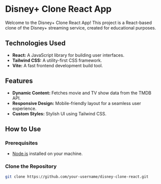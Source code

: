 # Disney+ Clone React App

Welcome to the Disney+ Clone React App! This project is a React-based clone of the Disney+ streaming service, created for educational purposes.

## Technologies Used

- **React:** A JavaScript library for building user interfaces.
- **Tailwind CSS:** A utility-first CSS framework.
- **Vite:** A fast frontend development build tool.

## Features

- **Dynamic Content:** Fetches movie and TV show data from the TMDB API.
- **Responsive Design:** Mobile-friendly layout for a seamless user experience.
- **Custom Styles:** Stylish UI using Tailwind CSS.

## How to Use

### Prerequisites

- [Node.js](https://nodejs.org/) installed on your machine.

### Clone the Repository

```bash
git clone https://github.com/your-username/disney-clone-react.git
